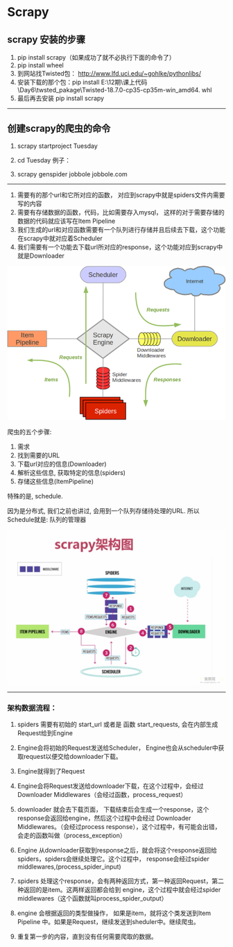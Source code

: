
Scrapy
===

## scrapy 安装的步骤

1. pip install scrapy（如果成功了就不必执行下面的命令了）
2. pip install wheel
3. 到网站找Twisted包： http://www.lfd.uci.edu/~gohlke/pythonlibs/
4. 安装下载的那个包：pip install E:\12期\课上代码\Day6\twsted_pakage\Twisted-18.7.0-cp35-cp35m-win_amd64.
   whl
5. 最后再去安装 pip install scrapy
---

## 创建scrapy的爬虫的命令

1. scrapy startproject Tuesday

2. cd Tuesday
例子：
3. scrapy genspider jobbole jobbole.com

---
1. 需要有的那个url和它所对应的函数， 对应到scrapy中就是spiders文件内需要写的内容
2. 需要有存储数据的函数，代码，比如需要存入mysql， 这样的对于需要存储的数据的代码就应该写在Item Pipeline
3. 我们生成的url和对应函数需要有一个队列进行存储并且后续去下载，这个功能在scrapy中就对应着Scheduler
4. 我们需要有一个功能去下载url所对应的response，这个功能对应到scrapy中就是Downloader

![scrapy](images/scrapy.png)


爬虫的五个步骤:

1. 需求
2. 找到需要的URL
3. 下载url对应的信息(Downloader)
4. 解析这些信息, 获取特定的信息(spiders)
5. 存储这些信息(ItemPipeline)

特殊的是, schedule.

因为是分布式, 我们之前也讲过, 会用到一个队列存储待处理的URL. 所以Schedule就是: 队列的管理器

![框架](images/scrapy_data.png)

---
### 架构数据流程：


1. spiders 需要有初始的 start_url 或者是 函数 start_requests, 会在内部生成Request给到Engine


2. Engine会将初始的Request发送给Scheduler， Engine也会从scheduler中获取request以便交给downloader下载。


3. Engine就得到了Request


4. Engine会将Request发送给downloader下载，在这个过程中，会经过Downloader Middlewares（会经过函数，process_request）


5. downloader 就会去下载页面， 下载结束后会生成一个response，这个response会返回给engine，然后这个过程中会经过 Downloader Middlewares。（会经过process response），这个过程中，有可能会出错，会走的函数叫做（process_exception）


6. Engine 从downloader获取到response之后，就会将这个response返回给spiders，spiders会继续处理它。这个过程中， response会经过spider middlewares,(process_spider_input)

7. spiders 处理这个response，会有两种返回方式，第一种返回Request，第二种返回的是item。这两样返回都会给到 engine，这个过程中就会经过spider middlewares（这个函数就叫process_spider_output）

8. engine 会根据返回的类型做操作， 如果是item，就将这个类发送到Item Pipeline 中。如果是Request，继续发送到sheduler中。继续爬虫。

9. 重复第一步的内容，直到没有任何需要爬取的数据。








